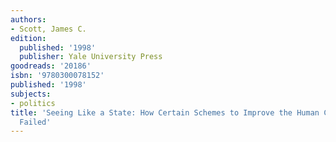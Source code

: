 ```yaml
---
authors:
- Scott, James C.
edition:
  published: '1998'
  publisher: Yale University Press
goodreads: '20186'
isbn: '9780300078152'
published: '1998'
subjects:
- politics
title: 'Seeing Like a State: How Certain Schemes to Improve the Human Condition Have
  Failed'
---
```



